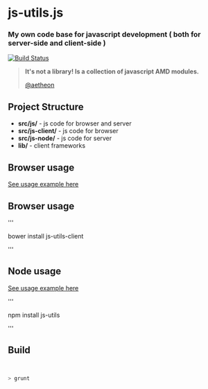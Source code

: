 
# js-utils.js

### My own code base for javascript development ( both for server-side and client-side )
[![Build Status](https://travis-ci.org/aetheon/js-utils.png?branch=master)](https://travis-ci.org/aetheon/js-utils)

> **It's not a library! Is a collection of javascript AMD modules.** 
>
> [@aetheon](http://twitter.com/aetheon)
>

## Project Structure

*   **src/js/** - js code for browser and server 
*   **src/js-client/** - js code for browser 
*   **src/js-node/** - js code for server 
*   **lib/** - client frameworks 


## Browser usage

[See usage example here](https://github.com/aetheon/js-utils-browser-example)

## Browser usage

''' 

bower install js-utils-client

'''


## Node usage


[See usage example here](https://github.com/aetheon/js-utils-node-example)

''' 

npm install js-utils

'''


## Build


 ``` bash


 > grunt

 ```




